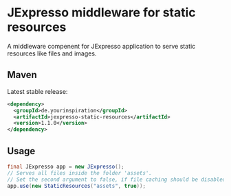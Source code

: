 # JExpresso middleware for static resources

A middleware compenent for JExpresso application to serve static resources like files and images.

## Maven

Latest stable release:

```xml
<dependency>
  <groupId>de.yourinspiration</groupId>
  <artifactId>jexpresso-static-resources</artifactId>
  <version>1.1.0</version>
</dependency>
```

## Usage

```java
final JExpresso app = new JExpresso();
// Serves all files inside the folder 'assets'.
// Set the second argument to false, if file caching should be disabled.
app.use(new StaticResources("assets", true));
```
